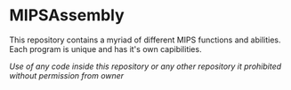 # MIPSAssembly
This repository contains a myriad of different MIPS functions and abilities. Each program is unique and has it's own capibilities.

*Use of any code inside this repository or any other repository it prohibited without permission from owner*

